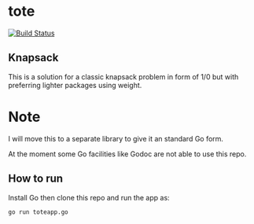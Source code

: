 # tote
[![Build Status](https://travis-ci.org/kavehmz/tote.svg)](https://travis-ci.org/kavehmz/tote)

## Knapsack
This is a solution for a classic knapsack problem in form of 1/0 but with preferring lighter packages using weight.

# Note
I will move this to a separate library to give it an standard Go form. 

At the moment some Go facilities like Godoc are not able to use this repo.

## How to run
Install Go then clone this repo and run the app as:

```go run toteapp.go```
